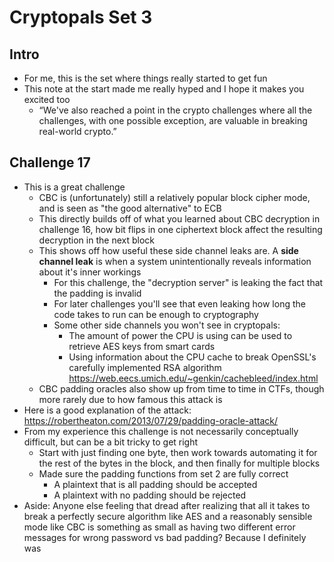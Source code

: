 # Cryptopals Set 3

<!-- toc -->

## Intro
   * For me, this is the set where things really started to get fun
   * This note at the start made me really hyped and I hope it makes you excited too
      * “We've also reached a point in the crypto challenges where all the challenges, with one possible exception, are valuable in breaking real-world crypto.”

## Challenge 17
   * This is a great challenge
      * CBC is (unfortunately) still a relatively popular block cipher mode, and is seen as "the good alternative" to ECB
      * This directly builds off of what you learned about CBC decryption in challenge 16, how bit flips in one ciphertext block affect the resulting decryption in the next block
      * This shows off how useful these side channel leaks are. A **side channel leak** is when a system unintentionally reveals information about it's inner workings
         * For this challenge, the "decryption server" is leaking the fact that the padding is invalid
         * For later challenges you'll see that even leaking how long the code takes to run can be enough to cryptography
         * Some other side channels you won't see in cryptopals: 
            * The amount of power the CPU is using can be used to retrieve AES keys from smart cards
            * Using information about the CPU cache to break OpenSSL's carefully implemented RSA algorithm https://web.eecs.umich.edu/~genkin/cachebleed/index.html
      * CBC padding oracles also show up from time to time in CTFs, though more rarely due to how famous this attack is
   * Here is a good explanation of the attack: https://robertheaton.com/2013/07/29/padding-oracle-attack/ 
   * From my experience this challenge is not necessarily conceptually difficult, but can be a bit tricky to get right
      * Start with just finding one byte, then work towards automating it for the rest of the bytes in the block, and then finally for multiple blocks
      * Made sure the padding functions from set 2 are fully correct
         * A plaintext that is all padding should be accepted
         * A plaintext with no padding should be rejected
   * Aside: Anyone else feeling that dread after realizing that all it takes to break a perfectly secure algorithm like AES and a reasonably sensible mode like CBC is something as small as having two different error messages for wrong password vs bad padding? Because I definitely was